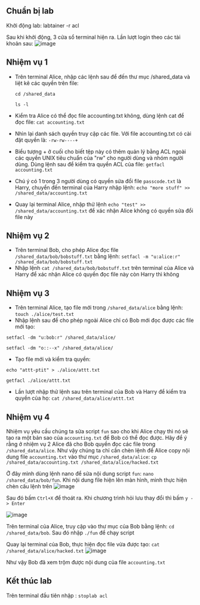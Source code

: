 ## Chuẩn bị lab ##
Khởi động lab: labtainer -r acl

Sau khi khởi động, 3 cửa sổ terminal hiện ra. Lần lượt login theo các tài khoản sau:
![image](https://user-images.githubusercontent.com/108949637/269626662-9f7fae5c-51d1-478e-82b5-456242074e7e.png)

## Nhiệm vụ 1 ##
- Trên terminal Alice, nhập các lệnh sau để đến thư mục /shared_data và liệt kê các quyền trên file:

  `cd /shared_data`

  `ls -l`

- Kiểm tra Alice có thể đọc file accounting.txt không, dùng lệnh cat để đọc file: `cat accounting.txt`
- Nhìn lại danh sách quyền truy cập các file. Với file accounting.txt có cài đặt quyền là: `-rw-rw----+`
- Biểu tượng + ở cuối cho biết tệp này có thêm quản lý bằng ACL ngoài các quyền UNIX tiêu chuẩn của "rw" cho người dùng và nhóm người dùng. Dùng lệnh sau để kiểm tra quyền ACL của file: `getfacl accounting.txt`
- Chú ý có 1 trong 3 người dùng có quyền sửa đổi file `passcode.txt` là Harry, chuyển đến terminal của Harry nhập lệnh: `echo "more stuff" >> /shared_data/accounting.txt`
- Quay lại terminal Alice, nhập thử lệnh `echo "test" >> /shared_data/accounting.txt` để xác nhận Alice không có quyền sửa đổi file này
## Nhiệm vụ 2 ##
- Trên terminal Bob, cho phép Alice đọc file `/shared_data/bob/bobstuff.txt` bằng lệnh: `setfacl -m "u:alice:r" /shared_data/bob/bobstuff.txt`
- Nhập lệnh `cat /shared_data/bob/bobstuff.txt` trên terminal của Alice và Harry để xác nhận Alice có quyền đọc file này còn Harry thì không
## Nhiệm vụ 3 ##
- Trên terminal Alice, tạo file mới trong `/shared_data/alice` bằng lệnh: `touch ./alice/test.txt`
- Nhập lệnh sau để cho phép ngoài Alice chỉ có Bob mới đọc được các file mới tạo:

`setfacl -dm "u:bob:r" /shared_data/alice/`

`setfacl -dm "o::--x" /shared_data/alice/`

- Tạo file mới và kiểm tra quyền:

`echo "attt-ptit" > ./alice/attt.txt`

`getfacl ./alice/attt.txt`

- Lần lượt nhập thử lệnh sau trên terminal của Bob và Harry để kiểm tra quyền của họ: `cat /shared_data/alice/attt.txt`

## Nhiệm vụ 4 ##
Nhiệm vụ yêu cầu chúng ta sửa script `fun` sao cho khi Alice chạy thì nó sẽ tạo ra một bản sao của `accounting.txt` để Bob có thể đọc được. Hãy để ý rằng ở nhiệm vụ 2 Alice đã cho Bob quyền đọc các file trong `/shared_data/alice`. Như vậy chúng ta chỉ cần chèn lệnh để Alice copy nội dung file `accounting.txt` vào thư mục `/shared_data/alice`: `cp /shared_data/accounting.txt /shared_data/alice/hacked.txt`

Ở đây mình dùng lệnh nano để sửa nội dung script `fun`: `nano /shared_data/bob/fun`. Khi nội dung file hiện lên màn hình, mình thực hiện chèn câu lệnh trên
![image](https://user-images.githubusercontent.com/108949637/269648266-431bc067-5273-4c2b-8c01-2aee3b5cf55c.png)

Sau đó bấm `Ctrl+X` để thoát ra. Khi chương trình hỏi lưu thay đổi thì bấm `y -> Enter`

![image](https://user-images.githubusercontent.com/108949637/269648742-40ec1a52-d906-473e-b391-1236b83da9b3.png)

Trên terminal của Alice, truy cập vào thư mục của Bob bằng lệnh: `cd /shared_data/bob`. Sau đó nhập `./fun` để chạy script

Quay lại terminal của Bob, thực hiện đọc file vừa được tạo: `cat /shared_data/alice/hacked.txt`
![image](https://user-images.githubusercontent.com/108949637/269650404-f676a29b-8bf5-48ba-91f2-691adec56bcb.png)

Như vậy Bob đã xem trộm được nội dung của file `accounting.txt`

## Kết thúc lab ##
Trên terminal đầu tiên nhập : `stoplab acl`
